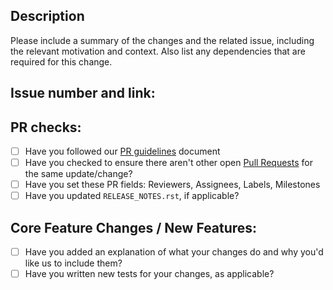 ## Description

Please include a summary of the changes and the related issue, including the relevant motivation and context. Also list any dependencies that are required for this change.

## Issue number and link:

## PR checks:

- [ ] Have you followed our [PR guidelines](https://bcg-x-official.github.io/artkit/contributor_guide/how_to_contribute.html#pull-request-pr-guidelines) document
- [ ] Have you checked to ensure there aren't other open [Pull Requests](https://github.com/BCG-X-Official/artkit/pulls) for the same update/change?
- [ ] Have you set these PR fields: Reviewers, Assignees, Labels, Milestones
- [ ] Have you updated `RELEASE_NOTES.rst`, if applicable?

## Core Feature Changes / New Features:

- [ ] Have you added an explanation of what your changes do and why you'd like us to include them?
- [ ] Have you written new tests for your changes, as applicable?
